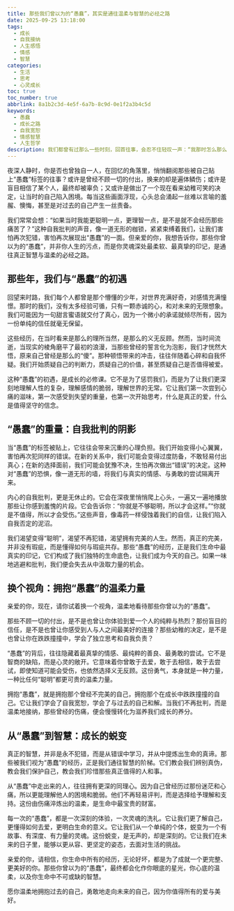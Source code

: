 ```yaml
---
title: 那些我们曾以为的“愚蠢”，其实是通往温柔与智慧的必经之路
date: 2025-09-25 13:18:00
tags:
  - 成长
  - 自我接纳
  - 人生感悟
  - 情感
  - 智慧
categories:
  - 生活
  - 思考
  - 心灵成长
toc: true
toc_number: true
abbrlink: 8a1b2c3d-4e5f-6a7b-8c9d-0e1f2a3b4c5d
keywords:
  - 愚蠢
  - 成长之路
  - 自我宽恕
  - 情感智慧
  - 人生哲学
description: 我们都曾有过那么一些时刻，回首往事，会忍不住轻叹一声：“我那时怎么那么傻？”那些被我们贴上“愚蠢”标签的经历，或许是年少轻狂，或许是爱得太深，或许是信错了人。它们像一道道隐秘的伤疤，偶尔在心底泛起微痛。但亲爱的你，请相信，这些并非你人生的污点，而是你灵魂深处最柔软、最真挚的印记，是通往真正智慧与温柔的必经之路。今天，让我们一起，温柔地拥抱那些曾被我们视为“愚蠢”的过往。
---
```


夜深人静时，你是否也曾独自一人，在回忆的角落里，悄悄翻阅那些被自己贴上“愚蠢”标签的往事？或许是曾经不顾一切的付出，换来的却是遍体鳞伤；或许是盲目相信了某个人，最终却被辜负；又或许是做出了一个现在看来幼稚可笑的决定，让当时的自己陷入困境。每当这些画面浮现，心头总会涌起一丝难以言喻的羞赧、懊悔，甚至是对过去的自己产生一丝责备。

我们常常会想：“如果当时我能更聪明一点，更理智一点，是不是就不会经历那些痛苦了？”这种自我批判的声音，像一道无形的枷锁，紧紧束缚着我们，让我们害怕再次犯错，害怕再次展现出“愚蠢”的一面。但亲爱的你，我想告诉你，那些你曾以为的“愚蠢”，并非你人生的污点，而是你灵魂深处最柔软、最真挚的印记，是通往真正智慧与温柔的必经之路。

## 那些年，我们与“愚蠢”的初遇

回望来时路，我们每个人都曾是那个懵懂的少年，对世界充满好奇，对感情充满憧憬。那时的我们，没有太多经验可循，只有一颗赤诚的心，和对未来的无限想象。我们可能因为一句甜言蜜语就交付了真心，因为一个微小的承诺就倾尽所有，因为一份单纯的信任就毫无保留。

这些经历，在当时看来是那么的理所当然，是那么的义无反顾。然而，当时间流逝，当现实的棱角磨平了最初的浪漫，当那些曾经的誓言化为泡影，我们才恍然大悟，原来自己曾经是那么的“傻”。那种顿悟带来的冲击，往往伴随着心碎和自我怀疑。我们开始质疑自己的判断力，质疑自己的价值，甚至质疑自己是否值得被爱。

这种“愚蠢”的初遇，是成长的必修课。它不是为了惩罚我们，而是为了让我们更深刻地理解人性的复杂，理解感情的脆弱，理解世界的无常。它让我们第一次尝到心痛的滋味，第一次感受到失望的重量，也第一次开始思考，什么是真正的爱，什么是值得坚守的信念。

## “愚蠢”的重量：自我批判的阴影

当“愚蠢”的标签被贴上，它往往会带来沉重的心理负担。我们开始变得小心翼翼，害怕再次犯同样的错误。在新的关系中，我们可能会变得过度防备，不敢轻易付出真心；在新的选择面前，我们可能会犹豫不决，生怕再次做出“错误”的决定。这种对“愚蠢”的恐惧，像一道无形的墙，将我们与真实的情感、与勇敢的尝试隔离开来。

内心的自我批判，更是无休止的。它会在深夜里悄悄爬上心头，一遍又一遍地播放那些让你感到羞愧的片段。它会告诉你：“你就是不够聪明，所以才会这样。”“你就是不值得，所以才会受伤。”这些声音，像毒药一样侵蚀着我们的自信，让我们陷入自我否定的泥沼。

我们渴望变得“聪明”，渴望不再犯错，渴望拥有完美的人生。然而，真正的完美，并非没有瑕疵，而是懂得如何与瑕疵共存。那些“愚蠢”的经历，正是我们生命中最真实的印记，它们构成了我们独特的生命底色，让我们成为今天的自己。如果一味地逃避和批判，我们便会失去从中汲取力量的机会。

## 换个视角：拥抱“愚蠢”的温柔力量

亲爱的你，现在，请你试着换一个视角，温柔地看待那些你曾以为的“愚蠢”。

那些不顾一切的付出，是不是也曾让你体验到爱一个人的纯粹与热烈？那份盲目的信任，是不是也曾让你感受到人与人之间最美好的连接？那些幼稚的决定，是不是也曾让你在跌跌撞撞中，学会了独立思考和自我负责？

“愚蠢”的背后，往往隐藏着最真挚的情感、最纯粹的善良、最勇敢的尝试。它不是智商的缺陷，而是心灵的敞开。它意味着你曾敢于去爱，敢于去相信，敢于去尝试，即使知道可能会受伤，也依然选择义无反顾。这份勇气，本身就是一种力量，一种比任何“聪明”都更可贵的温柔力量。

拥抱“愚蠢”，就是拥抱那个曾经不完美的自己，拥抱那个在成长中跌跌撞撞的自己。它让我们学会了自我宽恕，学会了与过去的自己和解。当我们不再批判，而是温柔地接纳，那些曾经的伤痛，便会慢慢转化为滋养我们成长的养分。

## 从“愚蠢”到智慧：成长的蜕变

真正的智慧，并非是永不犯错，而是从错误中学习，并从中提炼出生命的真谛。那些被我们视为“愚蠢”的经历，正是我们通往智慧的阶梯。它们教会我们辨别真伪，教会我们保护自己，教会我们珍惜那些真正值得的人和事。

从“愚蠢”中走出来的人，往往拥有更深的同理心。因为自己曾经历过那份迷茫和心痛，所以更能理解他人的困境和脆弱。他们不再轻易评判，而是选择给予理解和支持。这份由伤痛淬炼出的温柔，是生命中最宝贵的财富。

每一次的“愚蠢”，都是一次深刻的体验，一次灵魂的洗礼。它让我们更了解自己，更懂得如何去爱，更明白生命的意义。它让我们从一个单纯的个体，蜕变为一个有故事、有深度、有力量的灵魂。这份蜕变，是无声的，却是深刻的。它让我们在未来的日子里，能够以更从容、更坚定的姿态，去面对生活的挑战。

亲爱的你，请相信，你生命中所有的经历，无论好坏，都是为了成就一个更完整、更美好的你。那些你曾以为的“愚蠢”，最终都会化作你眼底的星光，你心底的温柔，以及你生命中不可或缺的智慧。

愿你温柔地拥抱过去的自己，勇敢地走向未来的自己，因为你值得所有的爱与美好。